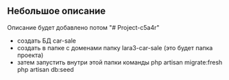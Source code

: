
## Небольшое описание

Описание будет добавлено потом
"# Project-c5a4r" 

- создать БД  car-sale
- создать в папке с доменами папку lara3-car-sale (это будет папка проекта)
- затем запустить  внутри этой папки  команды           php artisan migrate:fresh               php artisan db:seed